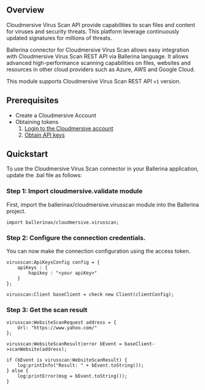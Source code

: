 ## Overview
Cloudmersive Virus Scan API provide capabilities to scan files and content for viruses and security threats. This platform 
leverage continuously updated signatures for millions of threats.

Ballerina connector for Cloudmersive Virus Scan allows easy integration with Cloudmersive Virus Scan REST API via Ballerina language. 
It allows advanced high-performance scanning capabilities on files, websites and resources in other cloud providers such as Azure,
AWS and Google Cloud.

This module supports Cloudmersive Virus Scan REST API `v1` version.
 
## Prerequisites
* Create a Cloudmersive Account
* Obtaining tokens
    1. [Login to the Cloudmersive account](https://account.cloudmersive.com/login)
    2. [Obtain API keys](https://account.cloudmersive.com/keys)

## Quickstart
To use the Cloudmersive Virus Scan connector in your Ballerina application, update the .bal file as follows:
### Step 1: Import cloudmersive.validate module
First, import the ballerinax/cloudmersive.virusscan module into the Ballerina project.
```ballerina
import ballerinax/cloudmersive.virusscan;
```
### Step 2: Configure the connection credentials.
You can now make the connection configuration using the access token.
```ballerina
virusscan:ApiKeysConfig config = {
    apiKeys : {
        hapikey : "<your apiKey>"
    }
};

virusscan:Client baseClient = check new Client(clientConfig);

```
### Step 3: Get the scan result
```ballerina
virusscan:WebsiteScanRequest address = {
    Url: "https://www.yahoo.com/"
};

virusscan:WebsiteScanResult|error bEvent = baseClient->scanWebsite(address);

if (bEvent is virusscan:WebsiteScanResult) {
    log:printInfo("Result: " + bEvent.toString());
} else {
    log:printError(msg = bEvent.toString());
}

``` 
